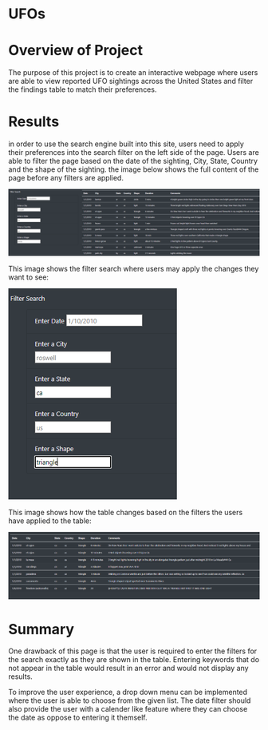 # UFOs

# Overview of Project
The purpose of this project is to create an interactive webpage where users are able to view reported UFO sightings across the United States and filter the findings table to match their preferences.

# Results
in order to use the search engine built into this site, users need to apply their preferences into the search filter on the left side of the page. Users are able to filter the page based on the date of the sighting, City, State, Country and the shape of the sighting. the image below shows the full content of the page before any filters are applied.

![](https://github.com/kbehyar/UFOs/blob/main/images/Pre%20search.PNG)

This image shows the filter search where users may apply the changes they want to see:

![](https://github.com/kbehyar/UFOs/blob/main/images/Search%20engine.PNG)

This image shows how the table changes based on the filters the users have applied to the table:

![](https://github.com/kbehyar/UFOs/blob/main/images/Search%20results.PNG)

# Summary

One drawback of this page is that the user is required to enter the filters for the search exactly as they are shown in the table. Entering keywords that do not appear in the table would result in an error and would not display any results.

To improve the user experience, a drop down menu can be implemented where the user is able to choose from the given list. The date filter should also provide the user with a calender like feature where they can choose the date as oppose to entering it themself.


